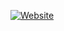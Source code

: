 [![Website](https://img.shields.io/badge/OptTools-Website-blue?logo=ebox)](https://itsdapples.github.io/OptTools-Docs/)
